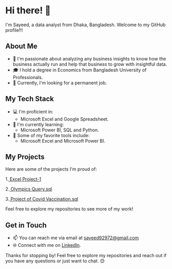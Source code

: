 # Hi there! 👋

I'm Sayeed, a data analyst from Dhaka, Bangladesh. Welcome to my GitHub profile!!!

## About Me

- 🌟 I'm passionate about analyzing any business insights to know how the business actually run and help that business to grow with insightful data.
- 🎓 I hold a degree in Economics from Bangladesh University of Professionals.
- 💼 Currently, I'm looking for a permanent job.

## My Tech Stack

- 💻 I'm proficient in:
  - Microsoft Excel and Google Spreadsheet.
- 🚀 I'm currently learning:
  - Microsoft Power BI, SQL and Python.
- 🔧 Some of my favorite tools include:
  - Microsoft Excel and Microsoft Power BI.

## My Projects

Here are some of the projects I'm proud of:

1.[ Excel Project-1](https://github.com/Sayeed92972/Portfolio-Project/blob/a04065bca32780ad403c7bff999401059de73c3c/Excel%20Project-1.xlsx)

2.[ Olympics Query.sql](https://github.com/Sayeed92972/Portfolio-Project/blob/1c718b784a16ef787554ed8684c433daa443adf9/Project%20of%20Covid%20Vaccination.sql)

3.[ Project of Covid Vaccination.sql](https://github.com/Sayeed92972/Portfolio-Project/blob/1c718b784a16ef787554ed8684c433daa443adf9/Project%20of%20Covid%20Vaccination.sql)

Feel free to explore my repositories to see more of my work!

## Get in Touch

- 📫 You can reach me via email at sayeed92972@gmail.com
- 🌐 Connect with me on [LinkedIn](https://www.linkedin.com/in/sayeedahmedchowdhury/).

Thanks for stopping by! Feel free to explore my repositories and reach out if you have any questions or just want to chat. 😊
